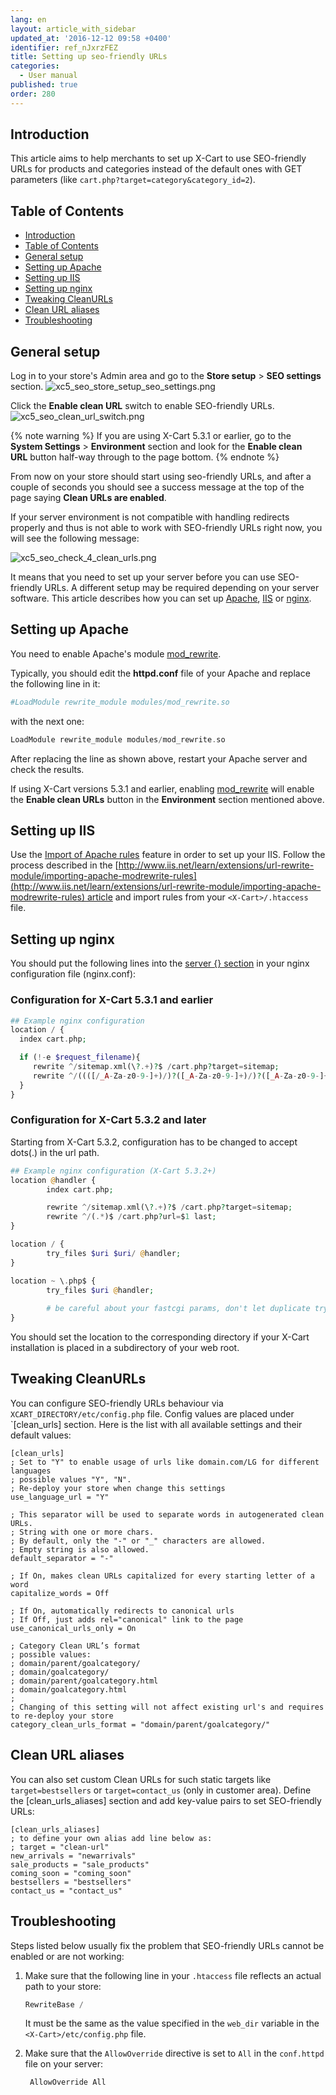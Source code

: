 ```yaml
---
lang: en
layout: article_with_sidebar
updated_at: '2016-12-12 09:58 +0400'
identifier: ref_nJxrzFEZ
title: Setting up seo-friendly URLs
categories:
  - User manual
published: true
order: 280
---
```



## Introduction

This article aims to help merchants to set up X-Cart to use SEO-friendly URLs for products and categories instead of the default ones with GET parameters (like `cart.php?target=category&category_id=2`).

## Table of Contents

*   [Introduction](#introduction)
*   [Table of Contents](#table-of-contents)
*   [General setup](#general-setup)
*   [Setting up Apache](#setting-up-apache)
*   [Setting up IIS](#setting-up-iis)
*   [Setting up nginx](#setting-up-nginx)
*   [Tweaking CleanURLs](#tweaking-cleanurls)
*   [Clean URL aliases](#clean-url-aliases)
*   [Troubleshooting](#troubleshooting)

## General setup

Log in to your store's Admin area and go to the **Store setup** > **SEO settings** section. 
![xc5_seo_store_setup_seo_settings.png]({{site.baseurl}}/attachments/ref_nJxrzFEZ/xc5_seo_store_setup_seo_settings.png)

Click the **Enable clean URL** switch to enable SEO-friendly URLs.
![xc5_seo_clean_url_switch.png]({{site.baseurl}}/attachments/ref_nJxrzFEZ/xc5_seo_clean_url_switch.png)

{% note warning %}
If you are using X-Cart 5.3.1 or earlier, go to the **System Settings** > **Environment** section and look for the **Enable clean URL** button half-way through to the page bottom.
{% endnote %}

From now on your store should start using seo-friendly URLs, and after a couple of seconds you should see a success message at the top of the page saying **Clean URLs are enabled**.

If your server environment is not compatible with handling redirects properly and thus is not able to work with SEO-friendly URLs right now, you will see the following message: 

![xc5_seo_check_4_clean_urls.png]({{site.baseurl}}/attachments/ref_nJxrzFEZ/xc5_seo_check_4_clean_urls.png)

It means that you need to set up your server before you can use SEO-friendly URLs. A different setup may be required depending on your server software. This article describes how you can set up [Apache](#setting-up-apache), [IIS](#setting-up-iis) or [nginx](#setting-up-nginx).

## Setting up Apache

You need to enable Apache's module [mod_rewrite](http://httpd.apache.org/docs/current/mod/mod_rewrite.html).

Typically, you should edit the **httpd.conf** file of your Apache and replace the following line in it:

```php
#LoadModule rewrite_module modules/mod_rewrite.so
```

with the next one:

```php
LoadModule rewrite_module modules/mod_rewrite.so
```

After replacing the line as shown above, restart your Apache server and check the results.

If using X-Cart versions 5.3.1 and earlier, enabling [mod_rewrite](http://httpd.apache.org/docs/current/mod/mod_rewrite.html) will enable the **Enable clean URLs** button in the **Environment** section mentioned above. 

## Setting up IIS

Use the [Import of Apache rules](http://www.iis.net/learn/extensions/url-rewrite-module/importing-apache-modrewrite-rules) feature in order to set up your IIS. Follow the process described in the [http://www.iis.net/learn/extensions/url-rewrite-module/importing-apache-modrewrite-rules](http://www.iis.net/learn/extensions/url-rewrite-module/importing-apache-modrewrite-rules) article and import rules from your `<X-Cart>/.htaccess` file.

## Setting up nginx

You should put the following lines into the [server {} section](http://nginx.org/en/docs/http/ngx_http_core_module.html#server) in your nginx configuration file (nginx.conf):

### Configuration for X-Cart 5.3.1 and earlier

```php
## Example nginx configuration
location / {
  index cart.php;

  if (!-e $request_filename){
     rewrite ^/sitemap.xml(\?.+)?$ /cart.php?target=sitemap;
     rewrite ^/((([/_A-Za-z0-9-]+)/)?([_A-Za-z0-9-]+)/)?([_A-Za-z0-9-]+)(/?)(\.([_A-Za-z0-9-]+))?$ /cart.php?url=$5&last=$4&rest=$3&ext=$7 last;
  }
}
```

### Configuration for X-Cart 5.3.2 and later

Starting from X-Cart 5.3.2, configuration has to be changed to accept dots(.) in the url path.

```php
## Example nginx configuration (X-Cart 5.3.2+)
location @handler {
        index cart.php;

        rewrite ^/sitemap.xml(\?.+)?$ /cart.php?target=sitemap;
        rewrite ^/(.*)$ /cart.php?url=$1 last;
}

location / {
        try_files $uri $uri/ @handler;
}

location ~ \.php$ {
        try_files $uri @handler;
        
        # be careful about your fastcgi params, don't let duplicate try_files
}
```

You should set the location to the corresponding directory if your X-Cart installation is placed in a subdirectory of your web root.

## Tweaking CleanURLs

You can configure SEO-friendly URLs behaviour via `XCART_DIRECTORY/etc/config.php` file. Config values are placed under `[clean_urls] section. Here is the list with all available settings and their default values:

```
[clean_urls]
; Set to "Y" to enable usage of urls like domain.com/LG for different languages
; possible values "Y", "N".
; Re-deploy your store when change this settings
use_language_url = "Y"

; This separator will be used to separate words in autogenerated clean URLs.
; String with one or more chars.
; By default, only the "-" or "_" characters are allowed.
; Empty string is also allowed.
default_separator = "-"

; If On, makes clean URLs capitalized for every starting letter of a word
capitalize_words = Off

; If On, automatically redirects to canonical urls
; If Off, just adds rel="canonical" link to the page
use_canonical_urls_only = On

; Category Clean URL’s format
; possible values:
; domain/parent/goalcategory/
; domain/goalcategory/
; domain/parent/goalcategory.html
; domain/goalcategory.html
;
; Changing of this setting will not affect existing url's and requires to re-deploy your store
category_clean_urls_format = "domain/parent/goalcategory/"
```

## Clean URL aliases

You can also set custom Clean URLs for such static targets like `target=bestsellers` or `target=contact_us` (only in customer area). Define the [clean_urls_aliases] section and add key-value pairs to set SEO-friendly URLs:

```
[clean_urls_aliases]
; to define your own alias add line below as:
; target = "clean-url"
new_arrivals = "newarrivals"
sale_products = "sale_products"
coming_soon = "coming_soon"
bestsellers = "bestsellers"
contact_us = "contact_us"
```

## Troubleshooting

Steps listed below usually fix the problem that SEO-friendly URLs cannot be enabled or are not working:

1.  Make sure that the following line in your `.htaccess` file reflects an actual path to your store: 

    ```php
    RewriteBase /
    ```

    It must be the same as the value specified in the `web_dir` variable in the `<X-Cart>/etc/config.php` file.

2.  Make sure that the `AllowOverride` directive is set to `All` in the `conf.httpd` file on your server: 

    ```php
     AllowOverride All
    ```
